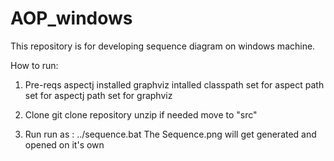 # AOP_windows
This repository is for developing sequence diagram on windows machine.


How to run:

1. Pre-reqs
  aspectj installed
  graphviz intalled
  classpath set for aspect
  path set for aspectj
  path set for graphviz

2. Clone
  git clone repository
  unzip if needed
  move to "src"

3. Run
  run as : 
  ../sequence.bat <inputfolder> <Name of file containing main method> <package name if applicable>
  The Sequence.png will get generated and opened on it's own
  
  
